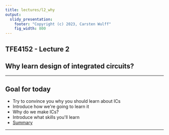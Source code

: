 ```yaml
---
title: lectures/l2_why
output:
  slidy_presentation:
    footer: "Copyright (c) 2023, Carsten Wulff"
    fig_width: 800
---
```







    
## TFE4152 - Lecture 2
## Why learn design of integrated circuits?



---

## Goal for today
* Try to convince you why you should learn about ICs
* Introduce how we're going to learn it
* Why do we make ICs?
* Introduce what skills you'll learn
* [Summary](https://github.com/wulffern/dic2021/blob/main/2021-06-13_why_integrated_circuits/why_learn_dic.pdf)

---
